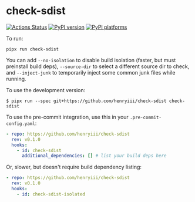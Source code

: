 # check-sdist

[![Actions Status][actions-badge]][actions-link]
[![PyPI version][pypi-version]][pypi-link]
[![PyPI platforms][pypi-platforms]][pypi-link]

<!-- prettier-ignore-start -->
[actions-badge]:            https://github.com/henryiii/check-sdist/workflows/CI/badge.svg
[actions-link]:             https://github.com/henryiii/check-sdist/actions
[pypi-link]:                https://pypi.org/project/check-sdist/
[pypi-platforms]:           https://img.shields.io/pypi/pyversions/check-sdist
[pypi-version]:             https://img.shields.io/pypi/v/check-sdist

<!-- prettier-ignore-end -->

To run:

```console
pipx run check-sdist
```

You can add `--no-isolation` to disable build isolation (faster, but must
preinstall build deps), `--source-dir` to select a different source dir to
check, and `--inject-junk` to temporarily inject some common junk files while
running.

To use the development version:

```console
$ pipx run --spec git+https://github.com/henryiii/check-sdist check-sdist
```

To use the pre-commit integration, use this in your `.pre-commit-config.yaml`:

```yaml
- repo: https://github.com/henryiii/check-sdist
  rev: v0.1.0
  hooks:
    - id: check-sdist
      additional_dependencies: [] # list your build deps here
```

Or, slower, but doesn't require build dependency listing:

```yaml
- repo: https://github.com/henryiii/check-sdist
  rev: v0.1.0
  hooks:
    - id: check-sdist-isolated
```
